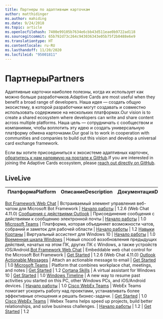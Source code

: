 ```yaml
---
title: Партнеры по адаптивным карточкам
author: matthidinger
ms.author: mahiding
ms.date: 9/24/2018
ms.topic: article
ms.openlocfilehash: 7400e99105b7634e6cbb43d511eae0b9722ad118
ms.sourcegitcommit: 65b792d73c264c943036343e05b75f2b0488e6e9
ms.translationtype: HT
ms.contentlocale: ru-RU
ms.lasthandoff: 11/20/2020
ms.locfileid: "95001811"
---
```

# <a name="partners"></a><span data-ttu-id="0d28c-102">Партнеры</span><span class="sxs-lookup"><span data-stu-id="0d28c-102">Partners</span></span>

<span data-ttu-id="0d28c-103">Адаптивные карточки наиболее полезны, когда их использует как можно больше разработчиков.</span><span class="sxs-lookup"><span data-stu-id="0d28c-103">Adaptive Cards are most useful when they benefit a broad range of developers.</span></span> <span data-ttu-id="0d28c-104">Наша идея — создать общую экосистему, в которой разработчики могут создавать и совместно использовать содержимое на нескольких платформах.</span><span class="sxs-lookup"><span data-stu-id="0d28c-104">Our vision is to create a shared ecosystem where developers can write and share content across multiple platforms.</span></span> <span data-ttu-id="0d28c-105">Наша цель — сотрудничать с сообществом и компаниями, чтобы воплотить эту идею и создать универсальную платформу обмена карточками.</span><span class="sxs-lookup"><span data-stu-id="0d28c-105">Our goal is to work in cooperation with communities and companies to build out this vision and develop a universal card exchange framework.</span></span>

<span data-ttu-id="0d28c-106">Если вы хотите присоединиться к экосистеме адаптивных карточек, [обратитесь к нам напрямую на портале к GitHub](https://github.com/Microsoft/AdaptiveCards).</span><span class="sxs-lookup"><span data-stu-id="0d28c-106">If you are interested in joining the Adaptive Cards ecosystem, please [reach out directly on GitHub](https://github.com/Microsoft/AdaptiveCards).</span></span>

## <a name="live"></a><span data-ttu-id="0d28c-107">Live</span><span class="sxs-lookup"><span data-stu-id="0d28c-107">Live</span></span>

<span data-ttu-id="0d28c-108">Платформа</span><span class="sxs-lookup"><span data-stu-id="0d28c-108">Platform</span></span> | <span data-ttu-id="0d28c-109">Описание</span><span class="sxs-lookup"><span data-stu-id="0d28c-109">Description</span></span> | <span data-ttu-id="0d28c-110">Документация</span><span class="sxs-lookup"><span data-stu-id="0d28c-110">Documentation</span></span> | <span data-ttu-id="0d28c-111">Версия</span><span class="sxs-lookup"><span data-stu-id="0d28c-111">Version</span></span>
---------|-------------|---------------|---------

<span data-ttu-id="0d28c-112">[Bot Framework Web Chat](https://github.com/Microsoft/BotFramework-WebChat) | Встраиваемый элемент управления веб-чатом для Microsoft Bot Framework | [Начало работы](https://docs.microsoft.com/adaptive-cards/get-started/bots) | 1.2.6 (Web Chat 4.11.0) [Сообщения с действиями Outlook](https://docs.microsoft.com/outlook/actionable-messages/) | Присоединение сообщения с действиями к сообщению электронной почты | [Начало работы](https://docs.microsoft.com/outlook/actionable-messages/) | 1.0 [Microsoft Teams](https://products.office.com/microsoft-teams/group-chat-software) | Платформа, которая объединяет возможности чатов, собраний и заметок для рабочей области | [Начало работы](https://docs.microsoft.com/microsoftteams/platform/concepts/cards/cards-reference#adaptive-card) | 1.2 [Навыки Кортаны](https://docs.microsoft.com/cortana/skills/adaptive-cards) | Виртуальный ассистент для Windows 10 | [Начало работы](https://docs.microsoft.com/adaptive-cards/get-started/bots) | 1.0 [Временная шкала Windows](https://blogs.windows.com/windowsexperience/2017/12/19/announcing-windows-10-insider-preview-build-17063-pc/) | Новый способ возобновления предыдущих действий, начатых на этом ПК, других ПК с Windows, а также устройств iOS/Android.</span><span class="sxs-lookup"><span data-stu-id="0d28c-112">[Bot Framework Web Chat](https://github.com/Microsoft/BotFramework-WebChat)  | Embeddable web chat control for the Microsoft Bot Framework | [Get Started](https://docs.microsoft.com/adaptive-cards/get-started/bots) | 1.2.6 (Web Chat 4.11.0) [Outlook Actionable Messages](https://docs.microsoft.com/outlook/actionable-messages/)  | Attach an actionable message to email | [Get Started](https://docs.microsoft.com/outlook/actionable-messages/) | 1.0 [Microsoft Teams](https://products.office.com/microsoft-teams/group-chat-software) | Platform that combines workplace chat, meetings, and notes | [Get Started](https://docs.microsoft.com/microsoftteams/platform/concepts/cards/cards-reference#adaptive-card) | 1.2 [Cortana Skills](https://docs.microsoft.com/cortana/skills/adaptive-cards) | A virtual assistant for Windows 10 | [Get Started](https://docs.microsoft.com/adaptive-cards/get-started/bots) | 1.0 [Windows Timeline](https://blogs.windows.com/windowsexperience/2017/12/19/announcing-windows-10-insider-preview-build-17063-pc/) | A new way to resume past activities you started on this PC, other Windows PCs, and iOS/Android devices.</span></span><span data-ttu-id="0d28c-113"> | [Начало работы](https://docs.microsoft.com/adaptive-cards/get-started/windows) | 1.0 [Cisco WebEx Teams](https://www.webex.com/team-collaboration.html) | WebEx Teams помогает ускорить работу над проектами, устанавливать более эффективные отношения и решать бизнес-задачи.</span><span class="sxs-lookup"><span data-stu-id="0d28c-113"> | [Get Started](https://docs.microsoft.com/adaptive-cards/get-started/windows) | 1.0 [Cisco WebEx Teams](https://www.webex.com/team-collaboration.html) | Webex Teams helps speed up projects, build better relationships, and solve business challenges.</span></span><span data-ttu-id="0d28c-114"> | [Начало работы](https://developer.webex.com/docs/api/guides/cards) | 1.2</span><span class="sxs-lookup"><span data-stu-id="0d28c-114"> | [Get Started](https://developer.webex.com/docs/api/guides/cards) | 1.2</span></span>
